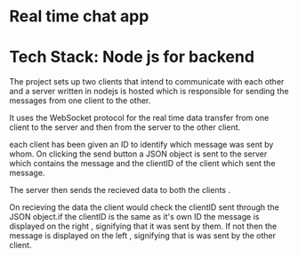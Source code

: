 # Real time chat app

# Tech Stack: Node js for backend

The project sets up two clients that intend to communicate with each other and a server written in nodejs is hosted which is responsible for sending the messages from one client to the other.

It uses the WebSocket protocol for the real time data transfer from one client to the server and then from the server to the other client.

each client has been given an ID to identify which message was sent by whom.
On clicking the send button a JSON object is sent to the server which contains the message and the clientID of the client which sent the message.

The server then sends the recieved data to both the clients .

On recieving the data the client would check the clientID sent through the JSON object.if the clientID is the same as it's own ID the message is displayed on the right , signifying that it was sent by them. If not then the message is displayed on the left , signifying that is was sent by the other client.

